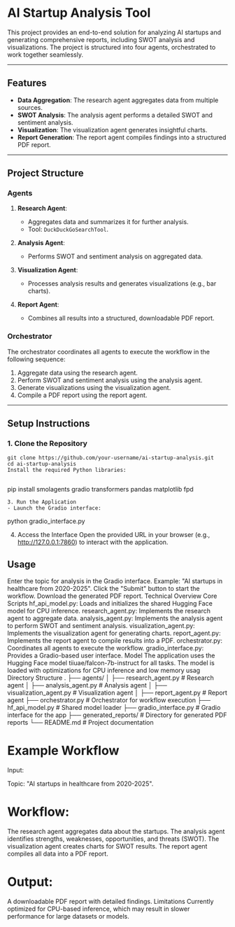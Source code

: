 # **AI Startup Analysis Tool**

This project provides an end-to-end solution for analyzing AI startups and generating comprehensive reports, including SWOT analysis and visualizations. The project is structured into four agents, orchestrated to work together seamlessly.

---

## **Features**
- **Data Aggregation**: The research agent aggregates data from multiple sources.
- **SWOT Analysis**: The analysis agent performs a detailed SWOT and sentiment analysis.
- **Visualization**: The visualization agent generates insightful charts.
- **Report Generation**: The report agent compiles findings into a structured PDF report.

---

## **Project Structure**
### **Agents**
1. **Research Agent**:
   - Aggregates data and summarizes it for further analysis.
   - Tool: `DuckDuckGoSearchTool`.

2. **Analysis Agent**:
   - Performs SWOT and sentiment analysis on aggregated data.

3. **Visualization Agent**:
   - Processes analysis results and generates visualizations (e.g., bar charts).

4. **Report Agent**:
   - Combines all results into a structured, downloadable PDF report.

### **Orchestrator**
The orchestrator coordinates all agents to execute the workflow in the following sequence:
1. Aggregate data using the research agent.
2. Perform SWOT and sentiment analysis using the analysis agent.
3. Generate visualizations using the visualization agent.
4. Compile a PDF report using the report agent.

---

## **Setup Instructions**

### **1. Clone the Repository**
```
git clone https://github.com/your-username/ai-startup-analysis.git
cd ai-startup-analysis
Install the required Python libraries:


```
pip install smolagents gradio transformers pandas matplotlib fpd

```
3. Run the Application
- Launch the Gradio interface:

```
python gradio_interface.py



4. Access the Interface
Open the provided URL in your browser (e.g., http://127.0.0.1:7860) to interact with the application.

## Usage
Enter the topic for analysis in the Gradio interface.
Example: "AI startups in healthcare from 2020-2025".
Click the "Submit" button to start the workflow.
Download the generated PDF report.
Technical Overview
Core Scripts
hf_api_model.py: Loads and initializes the shared Hugging Face model for CPU inference.
research_agent.py: Implements the research agent to aggregate data.
analysis_agent.py: Implements the analysis agent to perform SWOT and sentiment analysis.
visualization_agent.py: Implements the visualization agent for generating charts.
report_agent.py: Implements the report agent to compile results into a PDF.
orchestrator.py: Coordinates all agents to execute the workflow.
gradio_interface.py: Provides a Gradio-based user interface.
Model
The application uses the Hugging Face model tiiuae/falcon-7b-instruct for all tasks. The model is loaded with optimizations for CPU inference and low memory usag
Directory Structure
.
├── agents/
│   ├── research_agent.py       # Research agent
│   ├── analysis_agent.py       # Analysis agent
│   ├── visualization_agent.py  # Visualization agent
│   ├── report_agent.py         # Report agent
├── orchestrator.py             # Orchestrator for workflow execution
├── hf_api_model.py             # Shared model loader
├── gradio_interface.py         # Gradio interface for the app
├── generated_reports/          # Directory for generated PDF reports
└── README.md                   # Project documentation



# Example Workflow
Input:

Topic: "AI startups in healthcare from 2020-2025".
# Workflow:

The research agent aggregates data about the startups.
The analysis agent identifies strengths, weaknesses, opportunities, and threats (SWOT).
The visualization agent creates charts for SWOT results.
The report agent compiles all data into a PDF report.



# Output:

A downloadable PDF report with detailed findings.
Limitations
Currently optimized for CPU-based inference, which may result in slower performance for large datasets or models.